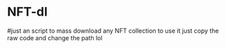 # NFT-dl

#just an script to mass download any NFT collection to use it just copy the raw code and change the path lol 
